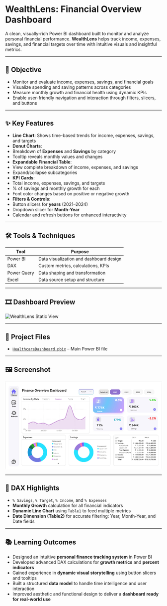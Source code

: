 
#  WealthLens: Financial Overview Dashboard

A clean, visually-rich Power BI dashboard built to monitor and analyze personal financial performance. **WealthLens** helps track income, expenses, savings, and financial targets over time with intuitive visuals and insightful metrics.

---

## 🎯 Objective

- Monitor and evaluate income, expenses, savings, and financial goals
- Visualize spending and saving patterns across categories
- Measure monthly growth and financial health using dynamic KPIs
- Enable user-friendly navigation and interaction through filters, slicers, and buttons

---

## ✨ Key Features

- **Line Chart**: Shows time-based trends for income, expenses, savings, and targets  
-  **Donut Charts**: 
  - Breakdown of **Expenses** and **Savings** by category  
  - Tooltip reveals monthly values and changes  
-  **Expandable Financial Table**: 
  - View complete breakdown of income, expenses, and savings  
  - Expand/collapse subcategories  
-  **KPI Cards**:
  - Total income, expenses, savings, and targets  
  - % of savings and monthly growth for each  
  - Font color changes based on positive or negative growth  
-  **Filters & Controls**:
  - Button slicers for **years** (2021–2024)  
  - Dropdown slicer for **Month-Year**  
  - Calendar and refresh buttons for enhanced interactivity

---

## 🛠️ Tools & Techniques

| Tool        | Purpose                                 |
|-------------|------------------------------------------|
| Power BI    | Data visualization and dashboard design  |
| DAX         | Custom metrics, calculations, KPIs       |
| Power Query | Data shaping and transformation          |
| Excel       | Data source setup and structure          |

---
## 🎞️ Dashboard Preview 


![WealthLens Static View](https://github.com/Sneha-273/WealthLens/blob/main/Finance.gif)

---

## 📁 Project Files

- [`HealthcareDashboard.pbix`](https://github.com/Sneha-273/WealthLens/blob/main/Finance%20dashboard.pbix) – Main Power BI file  

---

## 🖼️ Screenshot

![WealthLens Demo](https://github.com/Sneha-273/WealthLens/blob/main/Capture.PNG)

---

## 🧠 DAX Highlights

- `% Savings`, `% Target`, `% Income`, and `% Expenses`  
- **Monthly Growth** calculation for all financial indicators  
- **Dynamic Line Chart** using `Table1` to feed multiple metrics  
- **Date Dimension (Table2)** for accurate filtering: Year, Month-Year, and Date fields

---

## 📚 Learning Outcomes

- Designed an intuitive **personal finance tracking system** in Power BI  
- Developed advanced DAX calculations for **growth metrics** and **percent indicators**  
- Gained experience in **dynamic visual storytelling** using button slicers and tooltips  
- Built a structured **data model** to handle time intelligence and user interaction  
- Improved aesthetic and functional design to deliver a **dashboard ready for real-world use**
